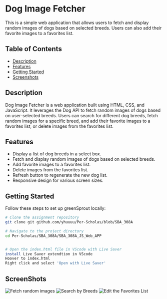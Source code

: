 # Dog Image Fetcher

This is a simple web application that allows users to fetch and display random images of dogs based on selected breeds. Users can also add their favorite images to a favorites list.

## Table of Contents
  - [Description](#description)
  - [Features](#features)
  - [Getting Started](#getting-started)
  - [Screenshots](#screenshots)

## Description

Dog Image Fetcher is a web application built using HTML, CSS, and JavaScript. It leverages the Dog API to fetch random images of dogs based on user-selected breeds. Users can search for different dog breeds, fetch random images for a specific breed, and add their favorite images to a favorites list, or delete images from the favorites list.

## Features

- Display a list of dog breeds in a select box.
- Fetch and display random images of dogs based on selected breeds.
- Add favorite images to a favorites list.
- Delete images from the favorites list.
- Refresh button to regenerate the new dog list.
- Responsive design for various screen sizes.


## Getting Started

Follow these steps to set up greenSprout locally:

```bash
# Clone the assignment repository
git clone git github.com/yhuuuu/Per-Scholas/blob/SBA_308A

# Navigate to the project directory
cd Per-Scholas/SBA_308A/SBA_308A_JS_Web_APP


# Open the index.html file in VScode with Live Saver
install Live Saver extendtion in VScode
Hoover to index.html 
Right click and select 'Open with Live Saver'

```
## ScreenShots

![Fetch random images](/screenshots/img1.png)
![Search by Breeds](/screenshots/img2.png)
![Edit the Favorites List](/screenshots/img3.png)
